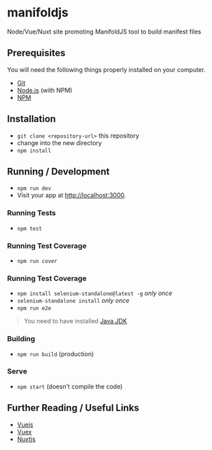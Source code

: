 # manifoldjs

Node/Vue/Nuxt site promoting ManifoldJS tool to build manifest files

## Prerequisites

You will need the following things properly installed on your computer.

* [Git](http://git-scm.com/)
* [Node.js](http://nodejs.org/) (with NPM)
* [NPM](http://npmjs.com/)

## Installation

* `git clone <repository-url>` this repository
* change into the new directory
* `npm install`

## Running / Development

* `npm run dev`
* Visit your app at [http://localhost:3000](http://localhost:3000).

### Running Tests

* `npm test`

### Running Test Coverage

* `npm run cover`

### Running Test Coverage

* `npm install selenium-standalone@latest -g` _only once_
* `selenium-standalone install` _only once_
* `npm run e2e`

> You need to have installed [Java JDK](http://www.oracle.com/technetwork/java/javase/downloads/index.html)

### Building

* `npm run build` (production)

### Serve

* `npm start` (doesn't compile the code)

## Further Reading / Useful Links

* [Vuejs](https://vuejs.org/)
* [Vuex](https://vuex.vuejs.org/en/)
* [Nuxtjs](https://nuxtjs.org/)

